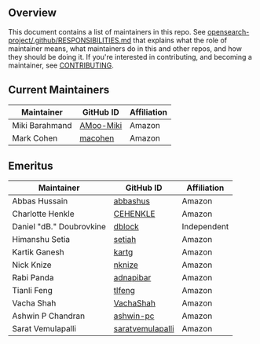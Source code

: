 ## Overview

This document contains a list of maintainers in this repo. See [opensearch-project/.github/RESPONSIBILITIES.md](https://github.com/opensearch-project/.github/blob/main/RESPONSIBILITIES.md#maintainer-responsibilities) that explains what the role of maintainer means, what maintainers do in this and other repos, and how they should be doing it. If you're interested in contributing, and becoming a maintainer, see [CONTRIBUTING](CONTRIBUTING.md).

## Current Maintainers

| Maintainer     | GitHub ID                                 | Affiliation |
| -------------- | ----------------------------------------- | ----------- |
| Miki Barahmand | [AMoo-Miki](https://github.com/AMoo-Miki) | Amazon      |
| Mark Cohen     | [macohen](https://github.com/macohen)     | Amazon      |


## Emeritus

| Maintainer               | GitHub ID                                               | Affiliation |
| ------------------------ | ------------------------------------------------------- | ----------- |
| Abbas Hussain            | [abbashus](https://github.com/abbashus)                 | Amazon      |
| Charlotte Henkle         | [CEHENKLE](https://github.com/CEHENKLE)                 | Amazon      |
| Daniel "dB." Doubrovkine | [dblock](https://github.com/dblock)                     | Independent |
| Himanshu Setia           | [setiah](https://github.com/setiah)                     | Amazon      |
| Kartik Ganesh            | [kartg](https://github.com/kartg)                       | Amazon      |
| Nick Knize               | [nknize](https://github.com/nknize)                     | Amazon      |
| Rabi Panda               | [adnapibar](https://github.com/adnapibar)               | Amazon      |
| Tianli Feng              | [tlfeng](https://github.com/tlfeng)                     | Amazon      |
| Vacha Shah               | [VachaShah](https://github.com/VachaShah)               | Amazon      |
| Ashwin P Chandran        | [ashwin-pc](https://github.com/ashwin-pc)               | Amazon      |
| Sarat Vemulapalli        | [saratvemulapalli](https://github.com/saratvemulapalli) | Amazon      |
